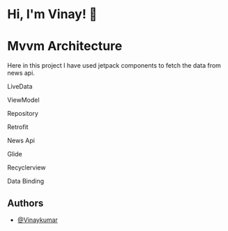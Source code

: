 
# Hi, I'm Vinay! 👋 

  
# Mvvm Architecture

Here in this project I have used jetpack components to fetch the data 
from news api.

LiveData

ViewModel

Repository

Retrofit

News Api

Glide

Recyclerview

Data Binding



## Authors

- [@Vinaykumar](https://github.com/vinaykumar2197)

  